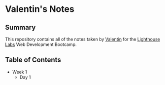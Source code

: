# Valentin's Notes

## Summary

This repository contains all of the notes taken by [Valentin](https://github.com/vvalentinv/) for the [Lighthouse Labs](https://www.lighthouselabs.ca/) Web Development Bootcamp.
 
 ## Table of Contents

 * Week 1
    * Day 1